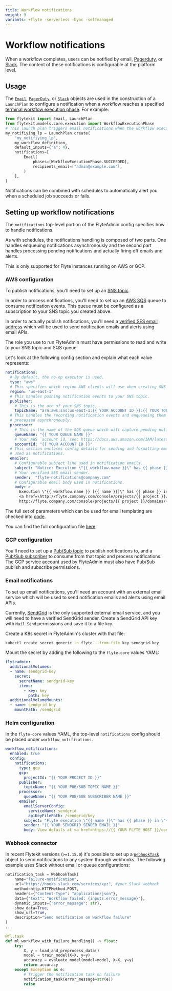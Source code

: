 ```yaml
---
title: Workflow notifications
weight: 9
variants: +flyte -serverless -byoc -selfmanaged
---
```


# Workflow notifications

When a workflow completes, users can be notified by email, [Pagerduty](https://support.pagerduty.com/docs/email-integration-guide#integrating-with-a-pagerduty-service),
or [Slack](https://slack.com/help/articles/206819278-Send-emails-to-Slack).
The content of these notifications is configurable at the platform level.

## Usage

The [`Email`](../../api-reference/flytekit-sdk/packages/flytekit.core.notification#flytekitcorenotificationemail),
[`PagerDuty`](../../api-reference/flytekit-sdk/packages/flytekit.core.notification#flytekitcorenotificationpagerduty), or
[`Slack`](../../api-reference/flytekit-sdk/packages/flytekit.core.notification#flytekitcorenotificationslack)
objects are used in the construction of a `LaunchPlan` to configure a notification when a workflow reaches a specified
[terminal workflow execution phase](https://github.com/flyteorg/flytekit/blob/b6f806d2fa493eb78f9c2d964989b5a5a94a44ed/flytekit/core/notification.py#L26-L31).
For example:

```python
from flytekit import Email, LaunchPlan
from flytekit.models.core.execution import WorkflowExecutionPhase
# This launch plan triggers email notifications when the workflow execution it triggered reaches the phase `SUCCEEDED`.
my_notifiying_lp = LaunchPlan.create(
    "my_notifiying_lp",
    my_workflow_definition,
    default_inputs={"a": 4},
    notifications=[
        Email(
            phases=[WorkflowExecutionPhase.SUCCEEDED],
            recipients_email=["admin@example.com"],
        )
    ],
)
```

Notifications can be combined with schedules to automatically alert you when a scheduled job succeeds or fails.

## Setting up workflow notifications

The ``notifications`` top-level portion of the FlyteAdmin config specifies how to handle notifications.

As with schedules, the notifications handling is composed of two parts. One handles enqueuing notifications asynchronously and the second part handles processing pending notifications and actually firing off emails and alerts.

This is only supported for Flyte instances running on AWS or GCP.

### AWS configuration

To publish notifications, you'll need to set up an [SNS topic](https://aws.amazon.com/sns/?whats-new-cards.sort-by=item.additionalFields.postDateTime&whats-new-cards.sort-order=desc).

In order to process notifications, you'll need to set up an [AWS SQS](https://aws.amazon.com/sqs/) queue to consume notification events. This queue must be configured as a subscription to your SNS topic you created above.

In order to actually publish notifications, you'll need a [verified SES email address](https://docs.aws.amazon.com/ses/latest/DeveloperGuide/verify-addresses-and-domains.html) which will be used to send notification emails and alerts using email APIs.

The role you use to run FlyteAdmin must have permissions to read and write to your SNS topic and SQS queue.

Let's look at the following config section and explain what each value represents:

```yaml
notifications:
  # By default, the no-op executor is used.
  type: "aws"
  # This specifies which region AWS clients will use when creating SNS and SQS clients.
  region: "us-east-1"
  # This handles pushing notification events to your SNS topic.
  publisher:
    # This is the arn of your SNS topic.
    topicName: "arn:aws:sns:us-east-1:{{ YOUR ACCOUNT ID }}:{{ YOUR TOPIC }}"
  # This handles the recording notification events and enqueueing them to be
  # processed asynchronously.
  processor:
    # This is the name of the SQS queue which will capture pending notification events.
    queueName: "{{ YOUR QUEUE NAME }}"
    # Your AWS `account id, see: https://docs.aws.amazon.com/IAM/latest/UserGuide/console_account-alias.html#FindingYourAWSId
    accountId: "{{ YOUR ACCOUNT ID }}"
  # This section encloses config details for sending and formatting emails
  # used as notifications.
  emailer:
    # Configurable subject line used in notification emails.
    subject: "Notice: Execution \"{{ workflow.name }}\" has {{ phase }} in \"{{ domain }}\"."
    # Your verified SES email sender.
    sender:  "flyte-notifications@company.com"
    # Configurable email body used in notifications.
    body: >
      Execution \"{{ workflow.name }} [{{ name }}]\" has {{ phase }} in \"{{ domain }}\". View details at
      <a href=\http://flyte.company.com/console/projects/{{ project }}/domains/{{ domain }}/executions/{{ name }}>
      http://flyte.company.com/console/projects/{{ project }}/domains/{{ domain }}/executions/{{ name }}</a>. {{ error }}
```

The full set of parameters which can be used for email templating are checked
into [code](https://github.com/flyteorg/flyte/blob/95baed556f5844e6a494507c3aa5a03fe6d42fbb/flyteadmin/pkg/async/notifications/email.go#L15-L30).

You can find the full configuration file [here](https://github.com/flyteorg/flyte/blob/95baed556f5844e6a494507c3aa5a03fe6d42fbb/flyteadmin/flyteadmin_config.yaml#L93-L107).

### GCP configuration

You'll need to set up a [Pub/Sub topic](https://cloud.google.com/pubsub/docs/create-topic) to publish notifications to,
and a [Pub/Sub subscriber](https://cloud.google.com/pubsub/docs/subscription-overview) to consume from that topic
and process notifications. The GCP service account used by FlyteAdmin must also have Pub/Sub publish and subscribe permissions.

### Email notifications

To set up email notifications, you'll need an account with an external email service which will be
used to send notification emails and alerts using email APIs.

Currently, [SendGrid](https://sendgrid.com/en-us) is the only supported external email service,
and you will need to have a verified SendGrid sender. Create a SendGrid API key with ``Mail Send`` permissions
and save it to a file ``key``.

Create a K8s secret in FlyteAdmin's cluster with that file:

```bash
kubectl create secret generic -n flyte --from-file key sendgrid-key
```

Mount the secret by adding the following to the ``flyte-core`` values YAML:

```yaml
flyteadmin:
  additionalVolumes:
  - name: sendgrid-key
    secret:
      secretName: sendgrid-key
      items:
        - key: key
          path: key
  additionalVolumeMounts:
  - name: sendgrid-key
    mountPath: /sendgrid
```

### Helm configuration

In the ``flyte-core`` values YAML, the top-level ``notifications`` config should be
placed under ``workflow_notifications``.

```yaml
workflow_notifications:
  enabled: true
  config:
    notifications:
      type: gcp
      gcp:
        projectId: "{{ YOUR PROJECT ID }}"
      publisher:
        topicName: "{{ YOUR PUB/SUB TOPIC NAME }}"
      processor:
        queueName: "{{ YOUR PUB/SUB SUBSCRIBER NAME }}"
      emailer:
        emailServerConfig:
          serviceName: sendgrid
          apiKeyFilePath: /sendgrid/key
        subject: "Flyte execution \"{{ name }}\" has {{ phase }} in \"{{ project }}\"."
        sender: "{{ YOUR SENDGRID SENDER EMAIL }}"
        body: View details at <a href=https://{{ YOUR FLYTE HOST }}/console/projects/{{ project }}/domains/{{ domain }}/executions/{{ name }}>https://{{ YOUR FLYTE HOST }}/console/projects/{{ project }}/domains/{{ domain }}/executions/{{ name }}</a>
```

 ### Webhook connector

 In recent Flytekit versions (`>=1.15.0`) it's possible to set up a [`WebhookTask`](https://github.com/flyteorg/flytekit/pull/3058) object to send notifications to any system through webhooks.
 The following example uses Slack without email or queue configurations:

```python
notification_task = WebhookTask(
    name="failure-notification",
    url="https://hooks.slack.com/services/xyz", #your Slack webhook
    method=http.HTTPMethod.POST,
    headers={"Content-Type": "application/json"},
    data={"text": "Workflow failed: {inputs.error_message}"},
    dynamic_inputs={"error_message": str},
    show_data=True,
    show_url=True,
    description="Send notification on workflow failure"
)
...

@fl.task
def ml_workflow_with_failure_handling() -> float:
    try:
        X, y = load_and_preprocess_data()
        model = train_model(X=X, y=y)
        accuracy = evaluate_model(model=model, X=X, y=y)
        return accuracy
    except Exception as e:
        # Trigger the notification task on failure
        notification_task(error_message=str(e))
        raise
```
